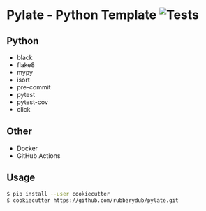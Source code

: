 # Pylate - Python Template ![Tests](https://github.com/rubberydub/pylate/workflows/tests/badge.svg)

## Python
- black
- flake8
- mypy
- isort
- pre-commit
- pytest
- pytest-cov
- click

## Other
- Docker
- GitHub Actions

## Usage

```sh
$ pip install --user cookiecutter
$ cookiecutter https://github.com/rubberydub/pylate.git
```
